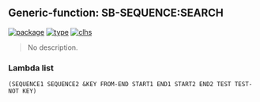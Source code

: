 ## Generic-function: SB-SEQUENCE:SEARCH
[![package](https://img.shields.io/badge/Package-SB--SEQUENCE-5f9ea0.svg?style=social&colorA=999999)](../) [![type](https://img.shields.io/badge/Type-Generic--Function-5f9ea0.svg?style=social&colorA=999999)](../#generic-function) [![clhs](https://img.shields.io/badge/CLHS-SEARCH-5f9ea0.svg?style=social&colorA=999999)](http://www.lispworks.com/documentation/HyperSpec/Body/f_search.htm) 

> No description.

### Lambda list
```
(SEQUENCE1 SEQUENCE2 &KEY FROM-END START1 END1 START2 END2 TEST TEST-NOT KEY)
```
